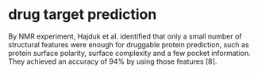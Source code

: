 # drug target prediction
By NMR
experiment, Hajduk et al. identified that only a small
number of structural features were enough for druggable
protein prediction, such as protein surface polarity,
surface complexity and a few pocket information. They
achieved an accuracy of 94% by using those features [8].
